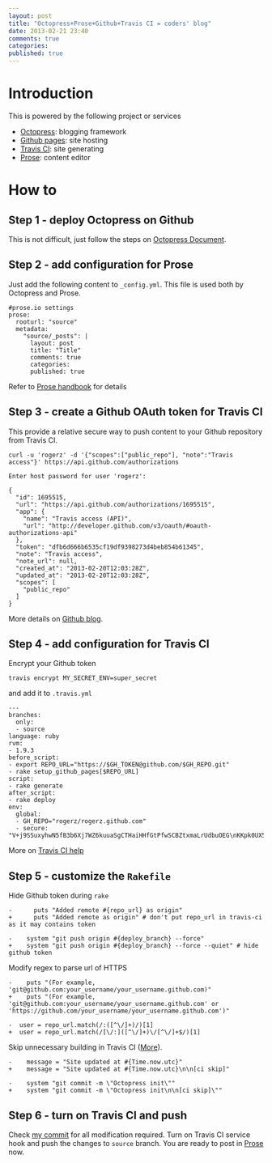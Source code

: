 ```yaml
---
layout: post
title: "Octopress+Prose+Github+Travis CI = coders' blog"
date: 2013-02-21 23:40
comments: true
categories: 
published: true
---
```


# Introduction

This is powered by the following project or services

* [Octopress](http://octopress.org): blogging framework
* [Github pages](http://pages.github.com/): site hosting
* [Travis CI](http://travis-ci.org): site generating
* [Prose](http://prose.io): content editor

# How to

## Step 1 - deploy Octopress on Github

This is not difficult, just follow the steps on [Octopress Document](http://octopress.org/docs/).

## Step 2 - add configuration for Prose

Just add the following content to `_config.yml`. This file is used both by Octopress and Prose.

    #prose.io settings 
    prose: 
      rooturl: "source" 
      metadata: 
        "source/_posts": | 
          layout: post 
          title: "Title" 
          comments: true 
          categories:  
          published: true 

Refer to [Prose handbook](prose.io/help/handbook.html) for details

## Step 3 - create a Github OAuth token for Travis CI

This provide a relative secure way to push content to your Github repository from Travis CI.

    curl -u 'rogerz' -d '{"scopes":["public_repo"], "note":"Travis access"}' https://api.github.com/authorizations
    
    Enter host password for user 'rogerz':
    
    {
      "id": 1695515,
      "url": "https://api.github.com/authorizations/1695515",
      "app": {
        "name": "Travis access (API)",
        "url": "http://developer.github.com/v3/oauth/#oauth-authorizations-api"
      },
      "token": "dfb6d666b6535cf19df9398273d4beb854b61345",
      "note": "Travis access",
      "note_url": null,
      "created_at": "2013-02-20T12:03:28Z",
      "updated_at": "2013-02-20T12:03:28Z",
      "scopes": [
	    "public_repo"
      ]
    }

More details on [Github blog](https://github.com/blog/1270-easier-builds-and-deployments-using-git-over-https-and-oauth).

## Step 4 - add configuration for Travis CI

Encrypt your Github token

	travis encrypt MY_SECRET_ENV=super_secret

and add it to `.travis.yml`

    ---
    branches:
      only:
      - source
    language: ruby
    rvm:
    - 1.9.3
    before_script:
    - export REPO_URL="https://$GH_TOKEN@github.com/$GH_REPO.git"
    - rake setup_github_pages[$REPO_URL]
    script:
    - rake generate
    after_script:
    - rake deploy
    env:
      global:
      - GH_REPO="rogerz/rogerz.github.com"
      - secure: "V+j9SSuxyhwN5fB3b6Xj7WZ6kuuaSgCTHaiHHfGtPfwSCBZtxmaLrUdbuOEG\nKKpk0UX5nJoqEM0nmgAT1I5KKI2vkx4TX+mHnNQ0rUInipXTf7C9z/42OxKM\nrY5wgcD0G8ChccFAzJNYqFEXXkmiaYDWxjwlslA8pOZKSmHH8z4="
      
More on [Travis CI help](http://about.travis-ci.org/docs/user/build-configuration/#Secure-environment-variables)

## Step 5 - customize the `Rakefile`

Hide Github token during `rake`

    -      puts "Added remote #{repo_url} as origin"
    +      puts "Added remote as origin" # don't put repo_url in travis-ci as it may contains token

    -    system "git push origin #{deploy_branch} --force"
    +    system "git push origin #{deploy_branch} --force --quiet" # hide github token

Modify regex to parse url of HTTPS

    -    puts "(For example, 'git@github.com:your_username/your_username.github.com)"
    +    puts "(For example, 'git@github.com:your_username/your_username.github.com' or 'https://github.com/your_username/your_username.github.com')"

    -  user = repo_url.match(/:([^\/]+)/)[1]
    +  user = repo_url.match(/[\/:]([^\/]+)\/[^\/]+$/)[1]

Skip unnecessary building in Travis CI ([More](http://about.travis-ci.org/docs/user/how-to-skip-a-build/)).

    -    message = "Site updated at #{Time.now.utc}"
    +    message = "Site updated at #{Time.now.utc}\n\n[ci skip]"

    -    system "git commit -m \"Octopress init\""
    +    system "git commit -m \"Octopress init\n\n[ci skip]\""

## Step 6 - turn on Travis CI and push

Check [my commit]( https://github.com/rogerz/rogerz.github.com/commit/49e2c9c4b20748300a2db67a7b23a8a584cad86e) for all modification required. Turn on Travis CI service hook and push the changes to `source` branch. You are ready to post in [Prose](http://prose.io) now.